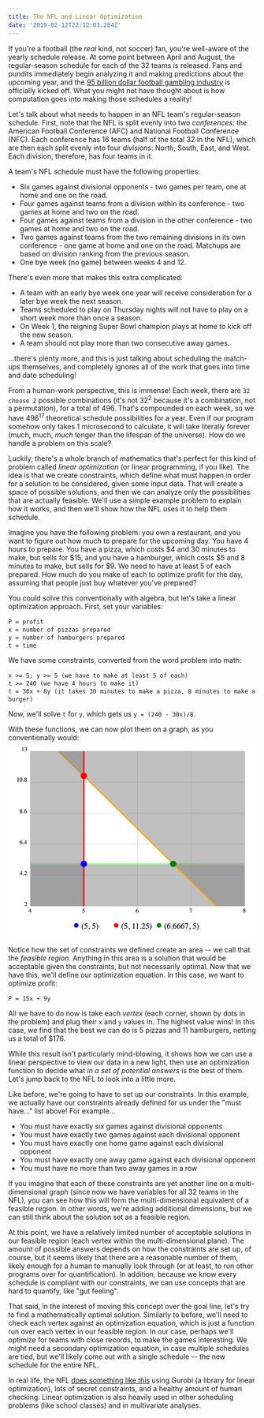 ```yaml
---
title: The NFL and Linear Optimization
date: '2019-02-12T22:12:03.284Z'
---
```


If you're a football (the _real_ kind, not soccer) fan, you're well-aware of the yearly schedule release. At some point between April and August, the regular-season schedule for each of the 32 teams is released. Fans and pundits immediately begin analyzing it and making predictions about the upcoming year, and the [95 billion dollar football gambling industry](https://www.ibtimes.com/legalized-sports-gambling-americans-bet-95-billion-nfl-college-football-season-mostly-2089606) is officially kicked off. What you might not have thought about is how computation goes into making those schedules a reality!

Let's talk about what needs to happen in an NFL team's regular-season schedule. First, note that the NFL is split evenly into two _conferences_: the American Football Conference (AFC) and National Football Conference (NFC). Each conference has 16 teams (half of the total 32 in the NFL), which are then each split evenly into four _divisions_: North, South, East, and West. Each division, therefore, has four teams in it.

A team's NFL schedule must have the following properties:
- Six games against divisional opponents - two games per team, one at home and one on the road.
- Four games against teams from a division within its conference - two games at home and two on the road.
- Four games against teams from a division in the other conference - two games at home and two on the road.
- Two games against teams from the two remaining divisions in its own conference - one game at home and one on the road. Matchups are based on division ranking from the previous season.
- One bye week (no game) between weeks 4 and 12.

There's even more that makes this extra complicated:
- A team with an early bye week one year will receive consideration for a later bye week the next season.
- Teams scheduled to play on Thursday nights will not have to play on a short week more than once a season.
- On Week 1, the reigning Super Bowl champion plays at home to kick off the new season.
- A team should not play more than two consecutive away games.

...there's plenty more, and this is just talking about scheduling the match-ups themselves, and completely ignores all of the work that goes into time and date scheduling!

From a human-work perspective, this is immense! Each week, there are `32 choose 2` possible combinations (it's not 32<sup>2</sup> because it's a combination, not a permutation), for a total of 496. That's compounded on each week, so we have 496<sup>17</sup> theoretical schedule possibilities for a year. Even if our program somehow only takes 1 microsecond to calculate, it will take literally forever (much, much, _much_ longer than the lifespan of the universe). How do we handle a problem on this scale?

Luckily, there's a whole branch of mathematics that's perfect for this kind of problem called _linear optimization_ (or linear programming, if you like). The idea is that we create constraints, which define what must happen in order for a solution to be considered, given some input data. That will create a space of possible solutions, and then we can analyze only the possibilities that are actually feasible. We'll use a simple example problem to explain how it works, and then we'll show how the NFL uses it to help them schedule.

Imagine you have the following problem: you own a restaurant, and you want to figure out how much to prepare for the upcoming day. You have 4 hours to prepare. You have a pizza, which costs $4 and 30 minutes to make, but sells for $15, and you have a hamburger, which costs $5 and 8 minutes to make, but sells for $9. We need to have at least 5 of each prepared. How much do you make of each to optimize profit for the day, assuming that people just buy whatever you've prepared?

You could solve this conventionally with algebra, but let's take a linear optimization approach. First, set your variables:
```
P = profit
x = number of pizzas prepared
y = number of hamburgers prepared
t = time
```

We have some constraints, converted from the word problem into math:
```
x >= 5; y >= 5 (we have to make at least 5 of each)
t >= 240 (we have 4 hours to make it)
t = 30x + 8y (it takes 30 minutes to make a pizza, 8 minutes to make a burger)
```

Now, we'll solve `t` for `y`, which gets us `y = (240 - 30x)/8`.

With these functions, we can now plot them on a graph, as you conventionally would:
![linear programming](linear-programming.png)

Notice how the set of constraints we defined create an area -- we call that the _feasible region_. Anything in this area is a solution that would be acceptable given the constraints, but not necessarily optimal. Now that we have this, we'll define our optimization equation. In this case, we want to optimize profit:
```
P = 15x + 9y
```

All we have to do now is take each _vertex_ (each corner, shown by dots in the problem) and plug their `x` and `y` values in. The highest value wins! In this case, we find that the best we can do is 5 pizzas and 11 hamburgers, netting us a total of $176.

While this result isn't particularly mind-blowing, it shows how we can use a linear perspective to view our data in a new light, then use an optimization function to decide what _in a set of potential answers_ is the best of them. Let's jump back to the NFL to look into a little more.

Like before, we're going to have to set up our constraints. In this example, we actually have our constraints already defined for us under the "must have..." list above! For example...
- You must have exactly six games against divisional opponents
- You must have exactly two games against each divisional opponent
- You must have exactly one home game against each divisional opponent
- You must have exactly one away game against each divisional opponent
- You must have no more than two away games in a row

If you imagine that each of these constraints are yet another line on a multi-dimensional graph (since now we have variables for all 32 teams in the NFL), you can see how this will form the multi-dimensional equivalent of a feasible region. In other words, we're adding additional dimensions, but we can still think about the solution set as a feasible region.

At this point, we have a relatively limited number of acceptable solutions in our feasible region (each vertex within the multi-dimensional plane). The amount of possible answers depends on how the constraints are set up, of course, but it seems likely that there are a reasonable number of them, likely enough for a human to manually look through (or at least, to run other programs over for quantification). In addition, because we know every schedule is compliant with our constraints, we can use concepts that are hard to quantify, like "gut feeling".

That said, in the interest of moving this concept over the goal line, let's try to find a mathematically optimal solution. Similarly to before, we'll need to check each vertex against an optimization equation, which is just a function run over each vertex in our feasible region. In our case, perhaps we'll optimize for teams with close records, to make the games interesting. We might need a secondary optimization equation, in case multiple schedules are tied, but we'll likely come out with a single schedule -- the new schedule for the entire NFL.

In real life, the NFL [does something like this](https://www.gurobi.com/pdfs/case-study-NFL-English-low-res.pdf) using Gurobi (a library for linear optimization), lots of secret constraints, and a healthy amount of human checking. Linear optimization is also heavily used in other scheduling problems (like school classes) and in multivariate analyses.
